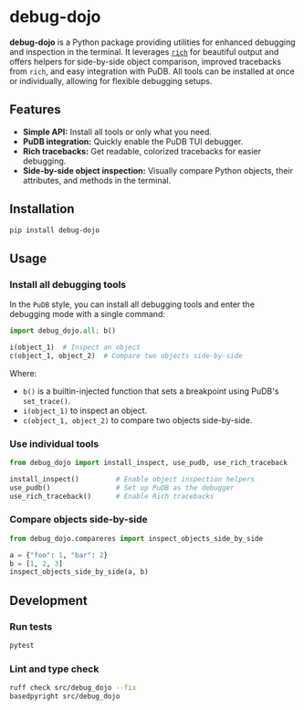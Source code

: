 # debug-dojo

**debug-dojo** is a Python package providing utilities for enhanced debugging and inspection in the terminal. It leverages [`rich`](https://github.com/Textualize/rich) for beautiful output and offers helpers for side-by-side object comparison, improved tracebacks from `rich`, and easy integration with PuDB. All tools can be installed at once or individually, allowing for flexible debugging setups.

## Features

- **Simple API:** Install all tools or only what you need.
- **PuDB integration:** Quickly enable the PuDB TUI debugger.
- **Rich tracebacks:** Get readable, colorized tracebacks for easier debugging.
- **Side-by-side object inspection:** Visually compare Python objects, their attributes, and methods in the terminal.

## Installation

```sh
pip install debug-dojo
```

## Usage

### Install all debugging tools

In the `PuDB` style, you can install all debugging tools and enter the debugging mode with a single command:

```python
import debug_dojo.all; b()

i(object_1)  # Inspect an object
c(object_1, object_2)  # Compare two objects side-by-side
```

Where:

- `b()` is a builtin-injected function that sets a breakpoint using PuDB's `set_trace()`.
- `i(object_1)` to inspect an object.
- `c(object_1, object_2)` to compare two objects side-by-side.

### Use individual tools

```python
from debug_dojo import install_inspect, use_pudb, use_rich_traceback

install_inspect()         # Enable object inspection helpers
use_pudb()                # Set up PuDB as the debugger
use_rich_traceback()      # Enable Rich tracebacks
```

### Compare objects side-by-side

```python
from debug_dojo.compareres import inspect_objects_side_by_side

a = {"foo": 1, "bar": 2}
b = [1, 2, 3]
inspect_objects_side_by_side(a, b)
```

## Development

### Run tests

```sh
pytest
```

### Lint and type check

```sh
ruff check src/debug_dojo --fix
basedpyright src/debug_dojo
```
